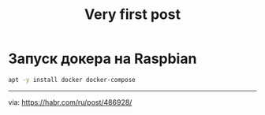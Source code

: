 ﻿---
layout: post
title: Very first post
---
# Запуск докера на Raspbian

```sh
apt -y install docker docker-compose
```

---
via: https://habr.com/ru/post/486928/